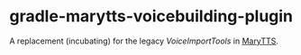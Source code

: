 gradle-marytts-voicebuilding-plugin
===================================

A replacement (incubating) for the legacy *VoiceImportTools* in [MaryTTS](http://mary.dfki.de/).
